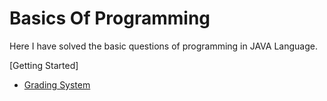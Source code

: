 # Basics Of Programming
Here I have solved the basic questions of programming in JAVA Language.

[Getting Started]
- [Grading System](https://github.com/KhafiaAyyub/Basics-Of-Programming/blob/main/Getting%20Started/Grading%20System.java)
